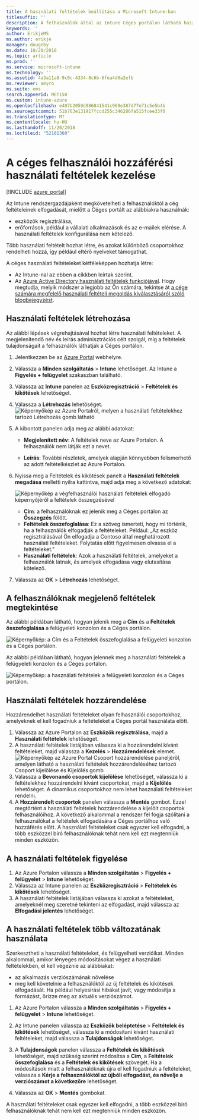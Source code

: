 ```yaml
---
title: A használati feltételek beállítása a Microsoft Intune-ban
titlesuffix: ''
description: A felhasználók által az Intune Céges portálon látható használati feltételek beállítása.
keywords: ''
author: ErikjeMS
ms.author: erikje
manager: dougeby
ms.date: 10/20/2018
ms.topic: article
ms.prod: ''
ms.service: microsoft-intune
ms.technology: ''
ms.assetid: 4a3a11a8-9c0c-4334-8c6b-6fea4d0a2efb
ms.reviewer: amyro
ms.suite: ems
search.appverid: MET150
ms.custom: intune-azure
ms.openlocfilehash: e407b2059d986841541c969e387d77e71c5e5b4b
ms.sourcegitcommit: 51b763e131917fccd255c346286fa515fcee33f0
ms.translationtype: MT
ms.contentlocale: hu-HU
ms.lasthandoff: 11/20/2018
ms.locfileid: "52181360"
---
```

# <a name="manage-your-companys-terms-and-conditions-for-user-access"></a>A céges felhasználói hozzáférési használati feltételek kezelése

[!INCLUDE [azure_portal](./includes/azure_portal.md)]

Az Intune rendszergazdájaként megkövetelheti a felhasználóktól a cég feltételeinek elfogadását, mielőtt a Céges portált az alábbiakra használnák:
- eszközök regisztrálása,
- erőforrások, például a vállalati alkalmazások és az e-mailek elérése.
A használati feltételek konfigurálása nem kötelező.

Több használati feltételt hozhat létre, és azokat különböző csoportokhoz rendelheti hozzá, így például eltérő nyelveket támogathat.

A céges használati feltételeket kétféleképpen hozhatja létre:
- Az Intune-nal az ebben a cikkben leírtak szerint.
- Az [Azure Active Directory használati feltételek funkciójával](https://docs.microsoft.com/azure/active-directory/governance/active-directory-tou). Hogy megtudja, melyik módszer a legjobb az Ön számára, tekintse át [a cége számára megfelelő használati feltételi megoldás kiválasztásáról szóló blogbejegyzést](https://go.microsoft.com/fwlink/?linkid=2010506&clcid=0x409). 

## <a name="create-terms-and-conditions"></a>Használati feltételek létrehozása
Az alábbi lépések végrehajtásával hozhat létre használati feltételeket. A megjelenítendő név és leírás adminisztrációs célt szolgál, míg a feltételek tulajdonságait a felhasználók láthatják a Céges portálon.

1. Jelentkezzen be az [Azure Portal](https://portal.azure.com) webhelyre.
2. Válassza a **Minden szolgáltatás** > **Intune** lehetőséget. Az Intune a **Figyelés + felügyelet** szakaszban található.
3. Válassza az **Intune** panelen az **Eszközregisztráció** > **Feltételek és kikötések** lehetőséget.
2. Válassza a **Létrehozás** lehetőséget.
![Képernyőkép az Azure Portalról, melyen a használati feltételekhez tartozó Létrehozás gomb látható](media/terms-create-terms.png)
3. A kibontott panelen adja meg az alábbi adatokat:

   - **Megjelenített név**: A feltételek neve az Azure Portalon. A felhasználók nem látják ezt a nevet.

   - **Leírás**: További részletek, amelyek alapján könnyebben felismerhető az adott feltételkészlet az Azure Portalon.

4. Nyissa meg a Feltételek és kikötések panelt a **Használati feltételek megadása** melletti nyílra kattintva, majd adja meg a következő adatokat:

   ![Képernyőkép a végfelhasználói használati feltételek elfogadó képernyőjéről a feltételek összegzésével](./media/terms-summary-create.png)

   - **Cím**: a felhasználóknak ez jelenik meg a Céges portálon az **Összegzés** fölött.
   - **Feltételek összefoglalása**: Ez a szöveg ismerteti, hogy mi történik, ha a felhasználók elfogadják a feltételeket. Például: „Az eszköz regisztrálásával Ön elfogadja a Contoso által meghatározott használati feltételeket. Folytatás előtt figyelmesen olvassa el a feltételeket.”
   - **Használati feltételek**: Azok a használati feltételek, amelyeket a felhasználók látnak, és amelyek elfogadása vagy elutasítása kötelező.

5. Válassza az **OK** > **Létrehozás** lehetőséget.

## <a name="see-how-terms-are-displayed-to-your-users"></a>A felhasználóknak megjelenő feltételek megtekintése
Az alábbi példában látható, hogyan jelenik meg a **Cím** és a **Feltételek összefoglalása** a felügyeleti konzolon és a Céges portálon.

![Képernyőkép: a Cím és a Feltételek összefoglalása a felügyeleti konzolon és a Céges portálon.](./media/terms-summary-terms.png)

Az alábbi példában látható, hogyan jelennek meg a használati feltételek a felügyeleti konzolon és a Céges portálon.

![Képernyőkép: a használati feltételek a felügyeleti konzolon és a Céges portálon.](./media/terms-properties-terms.png)

## <a name="assign-terms-and-conditions"></a>Használati feltételek hozzárendelése

Hozzárendelhet használati feltételeket olyan felhasználói csoportokhoz, amelyeknek el kell fogadniuk a feltételeket a Céges portál használata előtt.

1. Válassza az Azure Portalon az **Eszközök regisztrálása**, majd a **Használati feltételek** lehetőséget.
2. A használati feltételek listájában válassza ki a hozzárendelni kívánt feltételeket, majd válassza a **Kezelés** > **Hozzárendelések** elemet.
![Képernyőkép az Azure Portal Csoport hozzárendelése paneljéről, amelyen látható a használati feltételek hozzárendeléséhez tartozó Csoport kijelölése és Kijelölés gomb](media/terms-assign-groups.png)
3. Válassza a **Bevonandó csoportok kijelölése** lehetőséget, válassza ki a feltételekhez hozzárendelni kívánt csoportokat, majd a **Kijelölés** lehetőséget. A dinamikus csoportokhoz nem lehet használati feltételeket rendelni.
4. A **Hozzárendelt csoportok** panelen válassza a **Mentés** gombot.  Ezzel megtörtént a használati feltételek hozzárendelése a kijelölt csoportok felhasználóihoz. A következő alkalommal a rendszer fel fogja szólítani a felhasználókat a feltételek elfogadására a Céges portálhoz való hozzáférés előtt. A használati feltételeket csak egyszer kell elfogadni, a több eszközzel bíró felhasználóknak tehát nem kell ezt megtenniük minden eszközön.


## <a name="monitor-terms-and-conditions"></a>A használati feltételek figyelése

1. Az Azure Portalon válassza a **Minden szolgáltatás** > **Figyelés + felügyelet** > **Intune** lehetőséget. 
1. Válassza az Intune panelen az **Eszközregisztráció** > **Feltételek és kikötések** lehetőséget.
2. A használati feltételek listájában válassza ki azokat a feltételeket, amelyeknél meg szeretné tekinteni az elfogadást, majd válassza az **Elfogadási jelentés** lehetőséget.

## <a name="work-with-multiple-versions-of-terms-and-conditions"></a>A használati feltételek több változatának használata
Szerkesztheti a használati feltételeket, és felügyelheti verzióikat. Minden alkalommal, amikor lényeges módosításokat végez a használati feltételekben, el kell végeznie az alábbiakat:
- az alkalmazás verziószámának növelése
- meg kell követelnie a felhasználóktól az új feltételek és kikötések elfogadását. Ha például helyesírási hibákat javít, vagy módosítja a formázást, őrizze meg az aktuális verziószámot.

1. Az Azure Portalon válassza a **Minden szolgáltatás** > **Figyelés + felügyelet** > **Intune** lehetőséget.

2. Az Intune panelen válassza az **Eszközök beléptetése** > **Feltételek és kikötések** lehetőséget, válassza ki a módosítani kívánt használati feltételeket, majd válassza a **Tulajdonságok** lehetőséget.

4. A **Tulajdonságok** panelen válassza a **Feltételek és kikötések** lehetőséget, majd szükség szerint módosítsa a **Cím**, a **Feltételek összefoglalása** és a **Feltételek és kikötések** szövegét. Ha a módosítások miatt a felhasználóknak újra el kell fogadniuk a feltételeket, válassza a **Kérje a felhasználóktól az újbóli elfogadást, és növelje a verziószámot a következőre** lehetőséget.

4.  Válassza az **OK** > **Mentés** gombokat.

A használati feltételeket csak egyszer kell elfogadni, a több eszközzel bíró felhasználóknak tehát nem kell ezt megtenniük minden eszközön.
